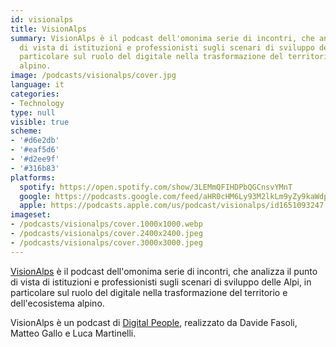 ```yaml
---
id: visionalps
title: VisionAlps
summary: VisionAlps è il podcast dell'omonima serie di incontri, che analizza il punto
  di vista di istituzioni e professionisti sugli scenari di sviluppo delle Alpi, in
  particolare sul ruolo del digitale nella trasformazione del territorio e dell'ecosistema
  alpino.
image: /podcasts/visionalps/cover.jpg
language: it
categories:
- Technology
type: null
visible: true
scheme:
- '#d6e2db'
- '#eaf5d6'
- '#d2ee9f'
- '#316b83'
platforms:
  spotify: https://open.spotify.com/show/3LEMmQFIHDPbQGCnsvYMnT
  google: https://podcasts.google.com/feed/aHR0cHM6Ly93M2lkLm9yZy9kaWdpdGFscGVvcGxlL3BvZGNhc3RzL3Zpc2lvbmFscHMvcnNz
  apple: https://podcasts.apple.com/us/podcast/visionalps/id1651093247
imageset:
- /podcasts/visionalps/cover.1000x1000.webp
- /podcasts/visionalps/cover.2400x2400.jpeg
- /podcasts/visionalps/cover.3000x3000.jpeg
---
```


[VisionAlps](https://www.visionalps.com/) è il podcast dell'omonima serie di incontri, che analizza il punto di vista di istituzioni e professionisti sugli scenari di sviluppo delle Alpi, in particolare sul ruolo del digitale nella trasformazione del territorio e dell'ecosistema alpino.

VisionAlps è un podcast di [Digital People](https://w3id.org/digitalpeople), realizzato da Davide Fasoli, Matteo Gallo e Luca Martinelli.